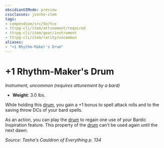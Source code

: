 ```yaml
---
obsidianUIMode: preview
cssclasses: json5e-item
tags:
- compendium/src/5e/tce
- ttrpg-cli/item/attunement/required
- ttrpg-cli/item/gear/instrument
- ttrpg-cli/item/rarity/uncommon
aliases: 
- "+1 Rhythm-Maker's Drum"
---
```

# +1 Rhythm-Maker's Drum
*Instrument, uncommon (requires attunement by a bard)*  

- **Weight**: 3.0 lbs.

While holding this [drum](compendium/items/drum.md), you gain a +1 bonus to spell attack rolls and to the saving throw DCs of your bard spells.

As an action, you can play the [drum](compendium/items/drum.md) to regain one use of your Bardic Inspiration feature. This property of the [drum](compendium/items/drum.md) can't be used again until the next dawn.

*Source: Tasha's Cauldron of Everything p. 134*